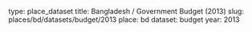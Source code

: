 type: place_dataset
title: Bangladesh / Government Budget (2013)
slug: places/bd/datasets/budget/2013
place: bd
dataset: budget
year: 2013
